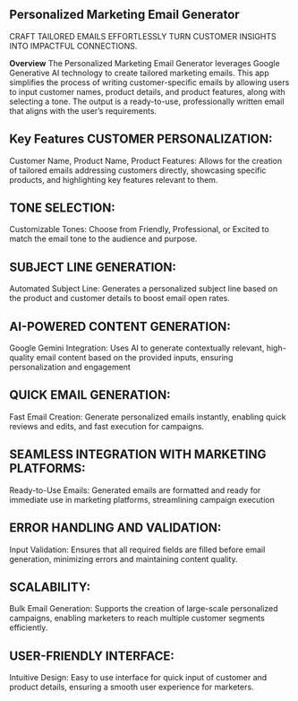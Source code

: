 Personalized Marketing Email Generator
---------------------------------------
CRAFT TAILORED EMAILS EFFORTLESSLY TURN CUSTOMER INSIGHTS INTO IMPACTFUL CONNECTIONS.

**Overview**
The Personalized Marketing Email Generator leverages Google Generative AI technology to create tailored marketing emails. This app simplifies the
process of writing customer-specific emails by allowing users to input customer names, product details, and product features, along with
selecting a tone. The output is a ready-to-use, professionally written email that aligns with the user’s requirements.

**Key Features**
CUSTOMER PERSONALIZATION:
-------------------------
Customer Name, Product Name, Product Features: Allows for the
creation of tailored emails addressing customers directly, showcasing
specific products, and highlighting key features relevant to them.

TONE SELECTION:
---------------
Customizable Tones: Choose from Friendly, Professional, or Excited
to match the email tone to the audience and purpose.

SUBJECT LINE GENERATION:
------------------------
Automated Subject Line: Generates a personalized subject line based
on the product and customer details to boost email open rates.

AI-POWERED CONTENT GENERATION:
-----------------------------
Google Gemini Integration: Uses AI to generate contextually relevant,
high-quality email content based on the provided inputs, ensuring
personalization and engagement

QUICK EMAIL GENERATION:
----------------------
Fast Email Creation: Generate personalized emails instantly, enabling
quick reviews and edits, and fast execution for campaigns.

SEAMLESS INTEGRATION WITH MARKETING PLATFORMS:
----------------------------------------------
Ready-to-Use Emails: Generated emails are formatted and ready for
immediate use in marketing platforms, streamlining campaign
execution

ERROR HANDLING AND VALIDATION:
------------------------------
Input Validation: Ensures that all required fields are filled before
email generation, minimizing errors and maintaining content quality.

SCALABILITY:
------------
Bulk Email Generation: Supports the creation of large-scale
personalized campaigns, enabling marketers to reach multiple
customer segments efficiently.

USER-FRIENDLY INTERFACE:
------------------------
Intuitive Design: Easy to use interface for quick input of customer and
product details, ensuring a smooth user experience for marketers.
